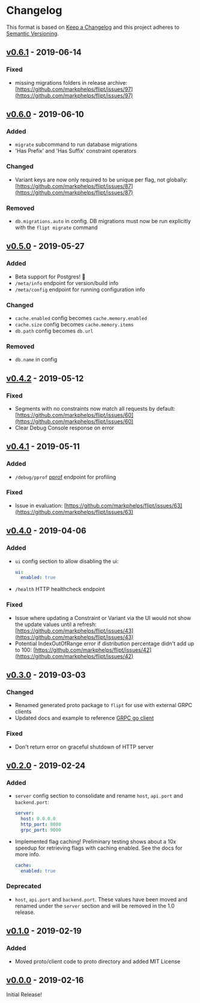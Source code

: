 # Changelog

This format is based on [Keep a Changelog](https://keepachangelog.com/en/1.0.0/)
and this project adheres to [Semantic Versioning](https://semver.org/spec/v2.0.0.html).

## [v0.6.1](https://github.com/markphelps/flipt/releases/tag/v0.6.1) - 2019-06-14

### Fixed

* missing migrations folders in release archive: [https://github.com/markphelps/flipt/issues/97](https://github.com/markphelps/flipt/issues/97)

## [v0.6.0](https://github.com/markphelps/flipt/releases/tag/v0.6.0) - 2019-06-10

### Added

* `migrate` subcommand to run database migrations
* 'Has Prefix' and 'Has Suffix' constraint operators

### Changed

* Variant keys are now only required to be unique per flag, not globally: [https://github.com/markphelps/flipt/issues/87](https://github.com/markphelps/flipt/issues/87)

### Removed

* `db.migrations.auto` in config. DB migrations must now be run explicitly with the `flipt migrate` command

## [v0.5.0](https://github.com/markphelps/flipt/releases/tag/v0.5.0) - 2019-05-27

### Added

* Beta support for Postgres! :tada:
* `/meta/info` endpoint for version/build info
* `/meta/config` endpoint for running configuration info

### Changed

* `cache.enabled` config becomes `cache.memory.enabled`
* `cache.size` config becomes `cache.memory.items`
* `db.path` config becomes `db.url`

### Removed

* `db.name` in config

## [v0.4.2](https://github.com/markphelps/flipt/releases/tag/v0.4.2) - 2019-05-12

### Fixed

* Segments with no constraints now match all requests by default: [https://github.com/markphelps/flipt/issues/60](https://github.com/markphelps/flipt/issues/60)
* Clear Debug Console response on error

## [v0.4.1](https://github.com/markphelps/flipt/releases/tag/v0.4.1) - 2019-05-11

### Added

* `/debug/pprof` [pprof](https://golang.org/pkg/net/http/pprof/) endpoint for profiling

### Fixed

* Issue in evaluation: [https://github.com/markphelps/flipt/issues/63](https://github.com/markphelps/flipt/issues/63)

## [v0.4.0](https://github.com/markphelps/flipt/releases/tag/v0.4.0) - 2019-04-06

### Added

* `ui` config section to allow disabling the ui:

    ```yaml
    ui:
      enabled: true
    ```

* `/health` HTTP healthcheck endpoint

### Fixed

* Issue where updating a Constraint or Variant via the UI would not show the update values until a refresh: [https://github.com/markphelps/flipt/issues/43](https://github.com/markphelps/flipt/issues/43)
* Potential IndexOutOfRange error if distribution percentage didn't add up to 100: [https://github.com/markphelps/flipt/issues/42](https://github.com/markphelps/flipt/issues/42)

## [v0.3.0](https://github.com/markphelps/flipt/releases/tag/v0.3.0) - 2019-03-03

### Changed

* Renamed generated proto package to `flipt` for use with external GRPC clients
* Updated docs and example to reference [GRPC go client](https://github.com/markphelps/flipt-grpc-go)

### Fixed

* Don't return error on graceful shutdown of HTTP server

## [v0.2.0](https://github.com/markphelps/flipt/releases/tag/v0.2.0) - 2019-02-24

### Added

* `server` config section to consolidate and rename `host`, `api.port` and `backend.port`:

    ```yaml
    server:
      host: 0.0.0.0
      http_port: 8080
      grpc_port: 9000
    ```

* Implemented flag caching! Preliminary testing shows about a 10x speedup for retrieving flags with caching enabled. See the docs for more info.

    ```yaml
    cache:
      enabled: true
    ```

### Deprecated

* `host`, `api.port` and `backend.port`. These values have been moved and renamed under the `server` section and will be removed in the 1.0 release.

## [v0.1.0](https://github.com/markphelps/flipt/releases/tag/v0.1.0) - 2019-02-19

### Added

* Moved proto/client code to proto directory and added MIT License

## [v0.0.0](https://github.com/markphelps/flipt/releases/tag/v0.0.0) - 2019-02-16

Initial Release!
